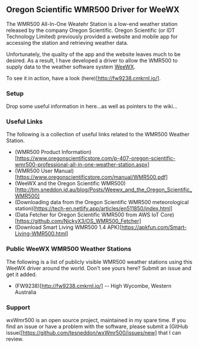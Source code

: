 ## Oregon Scientific WMR500 Driver for WeeWX

The WMR500 All-In-One Weatehr Station is a low-end weather station released by the company Oregon Scientific. 
Oregon Scientific (or IDT Technology Limited) previously provided a website and mobile app for accessing the
station and retrieving weather data.

Unfortunately, the quality of the app and the website leaves much to be desired.  As a result, I have developed
a driver to allow the WMR500 to supply data to the weather software system [WeeWX](https://weewx.com/).

To see it in action, have a look (here)[http://fw9238.cmkrnl.io/].

### Setup

Drop some useful information in here...as well as pointers to the wiki...

### Useful Links

The following is a collection of useful links related to the WMR500 Weather Station.

- (WMR500 Product Information)[https://www.oregonscientificstore.com/p-407-oregon-scientific-wmr500-professional-all-in-one-weather-station.aspx]
- (WMR500 User Manual)[https://www.oregonscientificstore.com/manual/WMR500.pdf]
- (WeeWX and the Oregon Scientific WMR500)[http://tim.sneddon.id.au/blog/Posts/Weewx_and_the_Oregon_Scientific_WMR500]
- (Downloading data from the Oregon Scientific WMR500 meteorological station)[https://tech-en.netlify.app/articles/en511850/index.html]
- (Data Fetcher for Oregon Scientific WMR500 from AWS IoT Core)[https://github.com/NickyX3/OS_WMR500_Fetcher]
- (Download Smart Living WMR500 1.4 APK)[https://apkfun.com/Smart-Living-WMR500.html]

### Public WeeWX WMR500 Weather Stations

The following is a list of publicly visible WMR500 weather stations using this WeeWX driver around the world.
Don't see yours here?  Submit an issue and get it added.

- (FW9238)[http://fw9238.cmkrnl.io/] -- High Wycombe, Western Australia

### Support

wxWmr500 is an open source project, maintained in my spare time.  If you find an issue or have a problem with the
software, please submit a (GitHub issue([https://github.com/tesneddon/wxWmr500/issues/new] that I can review.
